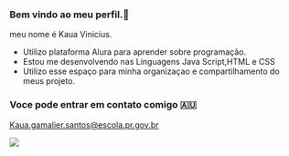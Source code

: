 ### Bem vindo ao meu perfil.🎈

meu nome é Kaua Vinicius.

- Utilizo plataforma Alura para aprender sobre programação.
- Estou me desenvolvendo nas Linguagens Java Script,HTML e CSS
- Utilizo esse espaço para minha organizaçao e compartilhamento do meus projeto.


### Voce pode entrar em contato comigo 🇦🇺

Kaua.gamalier.santos@escola.pr.gov.br


![](https://media1.tenor.com/m/9Nz-xlpzvRgAAAAC/neymar-jr.gif)
